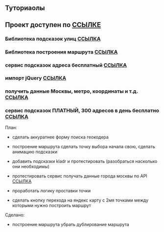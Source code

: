 ## Туториаолы

## Проект доступен по [ССЫЛКЕ](https://itnapominki.github.io/testing-map-capabilities/)

### Библиотека подсказок улиц [ССЫЛКА](https://www.youtube.com/watch?v=rmIhGPy8rSY)
### Библиотека построения маршрута [ССЫЛКА](https://www.youtube.com/watch?v=FOA_aDAR4BA)
### сервис подсказок адреса бесплатный [ССЫЛКА](https://kladr-api.ru/examples)
### импорт jQuery [ССЫЛКА](https://stackoverflow.com/questions/38518278/how-to-use-jquery-with-reactjs)
### получить данные Москвы, метро, координаты и т.д. [ССЫЛКА](https://data.mos.ru/)

### сервис подсказок ПЛАТНЫЙ, 300 адресов в день бесплатно [ССЫЛКА](https://dadata.ru/api/suggest/address/#usage)

План:
- сделать аккуратнее форму поиска геокодера
- построение маршрута сделать точку выбора начала свою, сделать анимацию подсказки

- добавить подсказки kladr и протестировать (разобраться насколько они необходимы)
- протестировать сервис получать данные города москвы по API [ССЫЛКА](https://apidata.mos.ru)
- проработать логику проставки точки
- сделать кнопку перехода на яндекс карту с 2мя точками между которыми нужно построить маршрут

Сделано: 
- построение маршрута убрать дублирование маршрута 